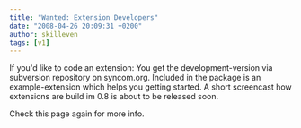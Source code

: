 ```yaml
---
title: "Wanted: Extension Developers"
date: "2008-04-26 20:09:31 +0200"
author: skilleven
tags: [v1]
---
```


If you'd like to code an extension: You get the development-version via subversion repository on syncom.org.
Included in the package is an example-extension which helps you getting started.
A short screencast how extensions are build im 0.8 is about to be released soon.

Check this page again for more info.
